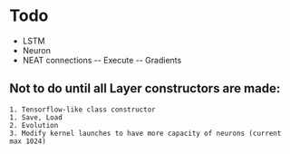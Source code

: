 # Todo

- LSTM 
- Neuron
- NEAT connections
	-- Execute
	-- Gradients

## Not to do until all Layer constructors are made:
	1. Tensorflow-like class constructor
	1. Save, Load
	2. Evolution
	3. Modify kernel launches to have more capacity of neurons (current max 1024)